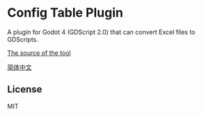 # Config Table Plugin

A plugin for Godot 4 (GDScript 2.0) that can convert Excel files to GDScripts.

[The source of the tool](https://github.com/rayxuln/GDScriptConfigTableTool)

[简体中文](./README_zh.md)

## License

MIT
